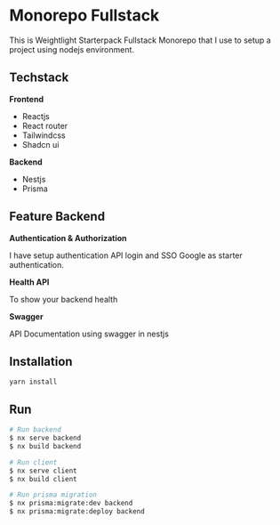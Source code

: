 # Monorepo Fullstack

This is Weightlight Starterpack Fullstack Monorepo that I use to setup a project using nodejs environment.

## Techstack

**Frontend**
- Reactjs
- React router
- Tailwindcss
- Shadcn ui

**Backend**
- Nestjs
- Prisma

## Feature Backend

**Authentication & Authorization**

I have setup authentication API login and SSO Google as starter authentication.

**Health API**

To show your backend health

**Swagger**

API Documentation using swagger in nestjs

## Installation

`yarn install`

## Run

```sh
# Run backend
$ nx serve backend
$ nx build backend

# Run client
$ nx serve client
$ nx build client

# Run prisma migration
$ nx prisma:migrate:dev backend
$ nx prisma:migrate:deploy backend
```